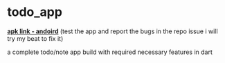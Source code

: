 # todo_app
[**apk link - andoird**](https://drive.google.com/drive/folders/11lCPL89C2WGfQb3mKcp81LIVAV2vufDU?usp=sharing) (test the app and report the bugs in the repo issue i will try my beat to fix it)

a complete todo/note app build with required necessary features in dart
